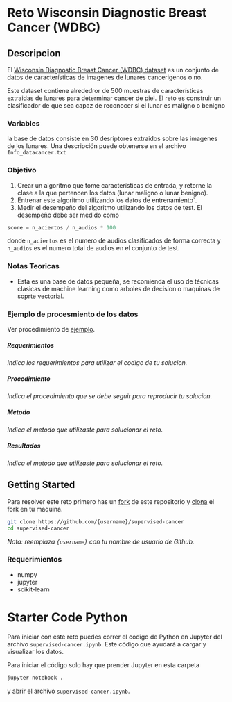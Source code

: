 # Reto Wisconsin Diagnostic Breast Cancer (WDBC)
## Descripcion
El [Wisconsin Diagnostic Breast Cancer (WDBC) dataset](http://archive.ics.uci.edu/ml/datasets/Breast+Cancer+Wisconsin+%28Diagnostic%29) es un conjunto de datos de características de imagenes de lunares cancerigenos o no.

Este dataset contiene alrededror de 500 muestras de características extraidas de lunares para determinar cancer de piel. 
El reto es construir un clasificador de que sea capaz de reconocer si el lunar es maligno o benigno


### Variables

la base de datos consiste en 30 desriptores extraidos sobre las imagenes de los lunares. Una descripción puede obtenerse en el archivo `Info_datacancer.txt`



### Objetivo
1. Crear un algoritmo que tome características de entrada, y retorne la clase a la que pertencen los datos (lunar maligno o lunar benigno).
1. Entrenar este algoritmo utilizando los datos de entrenamiento`.
1. Medir el desempeño del algoritmo utilizando los datos de test. El desempeño debe ser medido como
```python
score = n_aciertos / n_audios * 100
```
donde `n_aciertos` es el numero de audios clasificados de forma correcta y `n_audios` es el numero total de audios en el conjunto de test.

### Notas Teoricas
* Esta es una base de datos pequeña, se recomienda el uso de técnicas clasicas de machine learning como arboles de decision o maquinas de soprte vectorial.

### Ejemplo de procesmiento de los datos
Ver procedimiento de [ejemplo](https://github.com/jcvasquezc/supervised-cancer/blob/master/supervised-cancer.ipynb).

##### Requerimientos
*Indica los requerimientos para utilizar el codigo de tu solucion.*

##### Procedimiento
*Indica el procedimiento que se debe seguir para reproducir tu solucion.*

##### Metodo
*Indica el metodo que utilizaste para solucionar el reto.*

##### Resultados
*Indica el metodo que utilizaste para solucionar el reto.*

## Getting Started
Para resolver este reto primero has un [fork](https://help.github.com/articles/fork-a-repo/) de este repositorio y [clona](https://help.github.com/articles/cloning-a-repository/) el fork en tu maquina.

```bash
git clone https://github.com/{username}/supervised-cancer
cd supervised-cancer
```

*Nota: reemplaza `{username}` con tu nombre de usuario de Github.*

### Requerimientos

* numpy
* jupyter
* scikit-learn

# Starter Code Python
Para iniciar con este reto puedes correr el codigo de Python en Jupyter del archivo `supervised-cancer.ipynb`. Este código que ayudará a cargar y visualizar los datos.

Para iniciar el código solo hay que prender Jupyter en esta carpeta

```bash
jupyter notebook .
```
y abrir el archivo `supervised-cancer.ipynb`.

